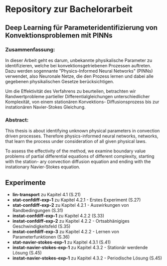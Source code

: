 # Repository zur Bachelorarbeit

## Deep Learning für Parameteridentifizierung von Konvektionsproblemen mit PINNs

### Zusammenfassung:

In dieser Arbeit geht es darum, unbekannte physikalische Parameter zu identifizieren, welche bei konvektionsgetriebenen Prozessen auftreten.
Dazu werden sogennante "Physics-Informed Neural Networks" (PINNs) verwendet, 
also Neuronale Netze, die den Prozess lernen und dabei alle gegebenen physikalischen Gesetze berücksichtigen.
    
Um die Effektivität des Verfahrens zu beurteilen, betrachten wir Randwertprobleme partieller Differentialgleichungen unterschiedlicher Komplexität, 
von einem stationären Konvektions- Diffusionsprozess bis zur instationären Navier-Stokes Gleichung.

### Abstract:

This thesis is about identifying unknown physical parameters in convection driven
processes. Therefore physics-informed neural networks, networks, that learn the
process under consideration of all given physical laws.

To assess the effectivity of the method, we examine boundary value problems of
partial differential equations of different complexity, starting with the station-
ary convection diffusion equation and ending with the instationary Navier-Stokes
equation.

## Experimente

- **lin-transport** zu Kapitel 4.1 (S.21)
- **stat-confdiff-exp-1** zu Kapitel 4.2.1 - Erstes Experiment (S.27)
- **stat-confdiff-exp-2** zu Kapitel 4.2.1 - Auswirkungen von Randbedingungen (S.31)
- **instat-confdiff-exp-1** zu Kapitel 4.2.2 (S.33)
- **instat-confdiff-exp-2** zu Kapitel 4.2.2 - Ortsabhänigiges Geschwindigkeitsfeld (S.35)
- **instat-confdiff-exp-3** zu Kapitel 4.2.2 - Lernen von Parameterfunktionen (S.36)
- **stat-navier-stokes-exp-1** zu Kapitel 4.3.1 (S.41)
- **instat-navier-stokes-exp-1** zu Kapitel 4.3.2 - Stationär werdende Lösung (S.45)
- **instat-navier-stokes-exp-1** zu Kapitel 4.3.2 - Periodische Lösung (S.45)
